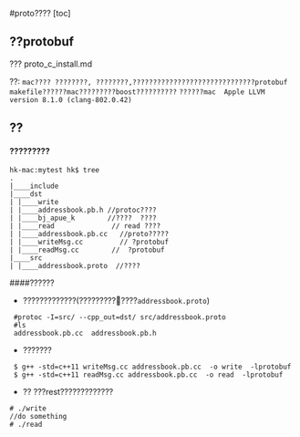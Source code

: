 #proto????
[toc]

## ??protobuf
??? proto_c_install.md



??:
`mac???? ????????, ????????,??????????????????????????????protobuf  makefile??????mac?????????boost??????????`
`??????mac  Apple LLVM version 8.1.0 (clang-802.0.42)  `

## ??

#### ?????????
```
hk-mac:mytest hk$ tree
.
|____include
|____dst
| |____write
| |____addressbook.pb.h //protoc????
| |____bj_apue_k        //????  ????
| |____read              // read ????
| |____addressbook.pb.cc   //proto?????
| |____writeMsg.cc         // ?protobuf
| |____readMsg.cc        //  ?protobuf
|____src
| |____addressbook.proto  //????

```

####??????

- ?????????????(?????????????`addressbook.proto`)
```
 #protoc -I=src/ --cpp_out=dst/ src/addressbook.proto
 #ls
 addressbook.pb.cc  addressbook.pb.h
```


- ???????
```
 $ g++ -std=c++11 writeMsg.cc addressbook.pb.cc  -o write  -lprotobuf
 $ g++ -std=c++11 readMsg.cc addressbook.pb.cc  -o read  -lprotobuf
```

- ?? 
???rest?????????????
```
# ./write
//do something
# ./read
```

